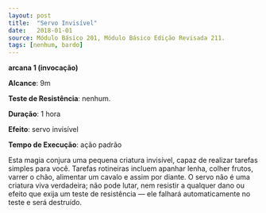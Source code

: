 ```yaml
---
layout: post
title:  "Servo Invisível"
date:   2018-01-01
source: Módulo Básico 201, Módulo Básico Edição Revisada 211.
tags: [nenhum, bardo]
---
```


**arcana 1 (invocação)**

**Alcance**: 9m

**Teste de Resistência**: nenhum.

**Duração**: 1 hora

**Efeito**: servo invisível

**Tempo de Execução**: ação padrão

Esta magia conjura uma pequena criatura invisível, capaz de realizar tarefas simples para você. Tarefas rotineiras incluem apanhar lenha, colher frutos, varrer o chão, alimentar um cavalo e assim por diante.
O servo não é uma criatura viva verdadeira; não pode lutar, nem resistir a qualquer dano ou efeito que exija um teste de resistência — ele falhará automaticamente no teste e será destruído.
